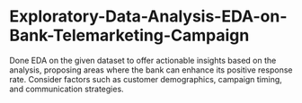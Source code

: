 # Exploratory-Data-Analysis-EDA-on-Bank-Telemarketing-Campaign
Done EDA on the given dataset to offer actionable insights based on the analysis, proposing areas where the bank can enhance its positive response rate.  Consider factors such as customer demographics, campaign timing, and communication strategies.
